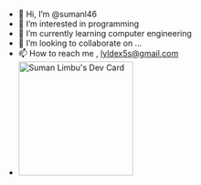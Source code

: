 - 👋 Hi, I’m @sumanl46
- 👀 I’m interested in programming
- 🌱 I’m currently learning computer engineering
- 💞️ I’m looking to collaborate on ...
- 📫 How to reach me , lyldex5s@gmail.com
- <a href="https://app.daily.dev/suman_lim_bu"><img src="https://api.daily.dev/devcards/08b551d0f7754c92b549acdd8e07d95c.png?r=ueg" width="200" alt="Suman Limbu's Dev Card"/></a>

<!---
sumanl46/sumanl46 is a ✨ special ✨ repository because its `README.md` (this file) appears on your GitHub profile.
You can click the Preview link to take a look at your changes.
--->
